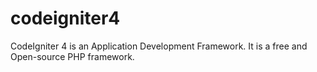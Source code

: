 # codeigniter4
CodeIgniter 4 is an Application Development Framework. It is a free and Open-source PHP framework.
